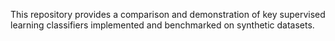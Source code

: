 This repository provides a comparison and demonstration of key supervised learning classifiers implemented and benchmarked on synthetic datasets.
